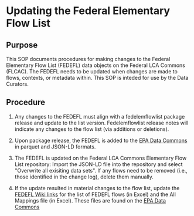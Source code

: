 # Updating the Federal Elementary Flow List

## Purpose

This SOP documents procedures for making changes to the Federal Elementary Flow List (FEDEFL) data objects on the Federal LCA Commons (FLCAC). 
The FEDEFL needs to be updated when changes are made to flows, contexts, or metadata within.
This SOP is inteded for use by the Data Curators.

## Procedure

1. Any changes to the FEDEFL must align with a fedelemflowlist package release and update to the list version.
Fedelemflowlist release notes will indicate any changes to the flow list (via additions or deletions).

2. Upon package release, the FEDEFL is added to the [EPA Data Commons](https://dmap-data-commons-ord.s3.amazonaws.com/index.html?prefix=#fedelemflowlist/) in parquet and JSON-LD formats.

3. The FEDEFL is updated on the Federal LCA Commons Elementary Flow List repository:
Import the JSON-LD file into the repository and select "Overwrite all exisiting data sets".
If any flows need to be removed (i.e., those identified in the change log), delete them manually.

4. If the update resulted in material changes to the flow list, update the [FEDEFL Wiki links](https://github.com/USEPA/fedelemflowlist/wiki/Getting-Started-with-FEDEFL#resources-for-mapping) for the list of FEDEFL flows (in Excel) and the All Mappings file (in Excel).
These files are found on the [EPA Data Commons](https://dmap-data-commons-ord.s3.amazonaws.com/index.html?prefix=#fedelemflowlist/)
